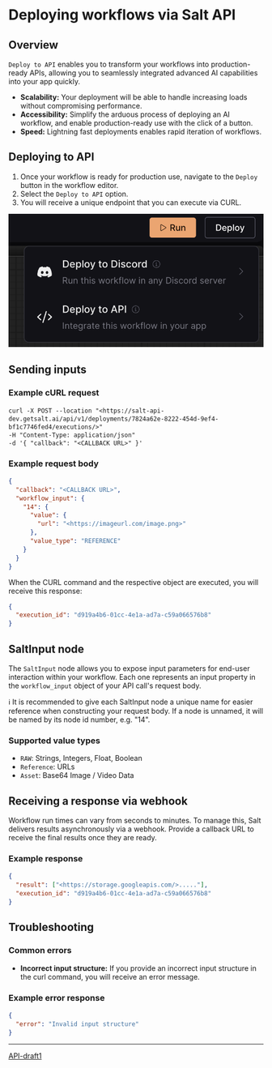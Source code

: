 # Deploying workflows via Salt API

## Overview

`Deploy to API` enables you to transform your workflows into production-ready APIs, allowing you to seamlessly integrated advanced AI capabilities into your app quickly.

- **Scalability:** Your deployment will be able to handle increasing loads without compromising performance.
- **Accessibility:** Simplify the arduous process of deploying an AI workflow, and enable production-ready use with the click of a button.
- **Speed:** Lightning fast deployments enables rapid iteration of workflows.

## Deploying to API

1. Once your workflow is ready for production use, navigate to the `Deploy` button in the workflow editor.
2. Select the `Deploy to API` option.
3. You will receive a unique endpoint that you can execute via CURL.

![deployments1](images/deployments1.png)

## Sending inputs

### Example cURL request

```
curl -X POST --location "<https://salt-api-dev.getsalt.ai/api/v1/deployments/7824a62e-8222-454d-9ef4-bf1c7746fed4/executions/>"
-H "Content-Type: application/json"
-d '{ "callback": "<CALLBACK URL>" }'
```

### Example request body

```json
{
  "callback": "<CALLBACK URL>",
  "workflow_input": {
    "14": {
      "value": {
        "url": "<https://imageurl.com/image.png>"
      },
      "value_type": "REFERENCE"
    }
  }
}
```

When the CURL command and the respective object are executed, you will receive this response:

```json
{
  "execution_id": "d919a4b6-01cc-4e1a-ad7a-c59a066576b8"
}
```

## SaltInput node

The `SaltInput` node allows you to expose input parameters for end-user interaction within your workflow. Each one represents an input property in the `workflow_input` object of your API call's request body.

<aside>
ℹ️ It is recommended to give each SaltInput node a unique name for easier reference when constructing your request body. If a node is unnamed, it will be named by its node id number, e.g. "14".
</aside>

### Supported value types

- `RAW`: Strings, Integers, Float, Boolean
- `Reference`: URLs
- `Asset`: Base64 Image / Video Data

## Receiving a response via webhook

Workflow run times can vary from seconds to minutes. To manage this, Salt delivers results asynchronously via a webhook. Provide a callback URL to receive the final results once they are ready.

### Example response

```json
{
  "result": ["<https://storage.googleapis.com/>....."],
  "execution_id": "d919a4b6-01cc-4e1a-ad7a-c59a066576b8"
}
```

## Troubleshooting

### Common errors

- **Incorrect input structure:** If you provide an incorrect input structure in the curl command, you will receive an error message.

### Example error response

```json
{
  "error": "Invalid input structure"
}
```

---

[API-draft1](https://www.notion.so/API-draft1-8e7e8ca522264238962c4d7e8285119c?pvs=21)
